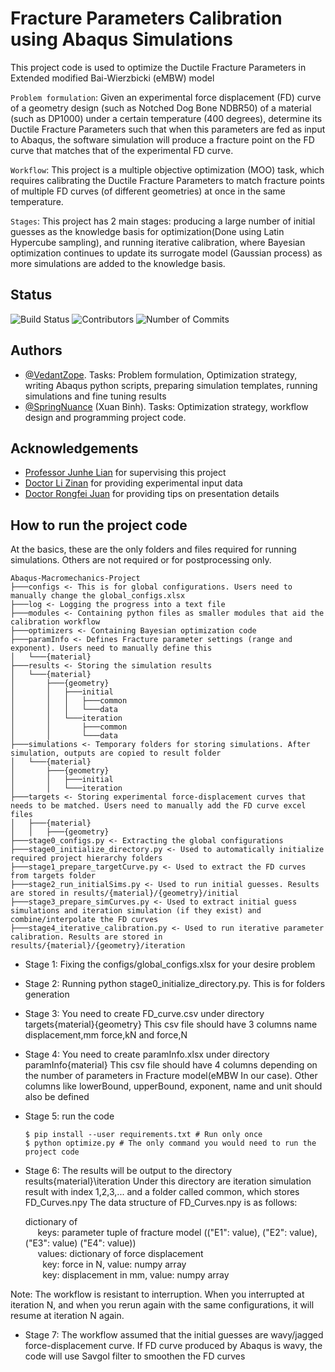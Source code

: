 
# Fracture Parameters Calibration using Abaqus Simulations

This project code is used to optimize the Ductile Fracture Parameters in Extended modified Bai-Wierzbicki (eMBW) model

`Problem formulation`: Given an experimental force displacement (FD) curve of a geometry design (such as Notched Dog Bone NDBR50) of a material (such as DP1000) under a certain temperature (400 degrees), determine its Ductile Fracture Parameters such that when this parameters are fed as input to Abaqus, the software simulation will produce a fracture point on the FD curve that matches that of the experimental FD curve.    

`Workflow`: This project is a multiple objective optimization (MOO) task, which requires calibrating the Ductile Fracture Parameters to match fracture points of multiple FD curves (of different geometries) at once in the same temperature. 

`Stages`: This project has 2 main stages: producing a large number of initial guesses as the knowledge basis for optimization(Done using Latin Hypercube sampling), and running iterative calibration, where Bayesian optimization continues to update its surrogate model (Gaussian process) as more simulations are added to the knowledge basis.

## Status

![Build Status](https://img.shields.io/badge/build-passing-brightgreen.svg)
![Contributors](https://img.shields.io/github/contributors/VedantZope/Abaqus-Fracture-Mechanics.svg)
![Number of Commits](https://img.shields.io/github/commit-activity/y/VedantZope/Abaqus-Fracture-Mechanics.svg)

## Authors

- [@VedantZope](https://www.github.com/VedantZope). Tasks: Problem formulation, Optimization strategy, writing Abaqus python scripts, preparing simulation templates, running simulations and fine tuning results
- [@SpringNuance](https://www.github.com/springnuance) (Xuan Binh). Tasks: Optimization strategy, workflow design and programming project code. 

## Acknowledgements

 - [Professor Junhe Lian](https://scholar.google.com/citations?user=HO6x8pkAAAAJ&hl=en) for supervising this project
 - [Doctor Li Zinan](https://www.researchgate.net/profile/Zinan-Li-2) for providing experimental input data
 - [Doctor Rongfei Juan](https://www.researchgate.net/profile/Rongfei-Juan) for providing tips on presentation details

## How to run the project code

At the basics, these are the only folders and files required for running simulations. Others are not required or for postprocessing only. 

```
Abaqus-Macromechanics-Project
├───configs <- This is for global configurations. Users need to manually change the global_configs.xlsx
├───log <- Logging the progress into a text file
├───modules <- Containing python files as smaller modules that aid the calibration workflow
├───optimizers <- Containing Bayesian optimization code
├───paramInfo <- Defines Fracture parameter settings (range and exponent). Users need to manually define this
│   └───{material}
├───results <- Storing the simulation results
│   └───{material}
│       ├───{geometry}
│       │   ├───initial
│       │   │   ├───common
│       │   │   └───data
│       │   └───iteration
│       │       ├───common
│       │       └───data
├───simulations <- Temporary folders for storing simulations. After simulation, outputs are copied to result folder
│   └───{material}
│       ├───{geometry}
│       │   ├───initial
│       │   └───iteration
├───targets <- Storing experimental force-displacement curves that needs to be matched. Users need to manually add the FD curve excel files
│   ├───{material}
│   │   ├───{geometry}
├───stage0_configs.py <- Extracting the global configurations
├───stage0_initialize_directory.py <- Used to automatically initialize required project hierarchy folders
├───stage1_prepare_targetCurve.py <- Used to extract the FD curves from targets folder
├───stage2_run_initialSims.py <- Used to run initial guesses. Results are stored in results/{material}/{geometry}/initial
├───stage3_prepare_simCurves.py <- Used to extract initial guess simulations and iteration simulation (if they exist) and combine/interpolate the FD curves
├───stage4_iterative_calibration.py <- Used to run iterative parameter calibration. Results are stored in results/{material}/{geometry}/iteration
```

- Stage 1: Fixing the configs/global_configs.xlsx for your desire problem

- Stage 2: Running python stage0_initialize_directory.py. This is for folders generation

- Stage 3: You need to create FD_curve.csv under directory targets\{material}\{geometry}
         This csv file should have 3 columns name displacement,mm force,kN and force,N
- Stage 4: You need to create paramInfo.xlsx under directory paramInfo\{material}
         This csv file should have 4 columns depending on the number of parameters in Fracture model(eMBW In our case). Other columns like lowerBound, upperBound, exponent, name and unit should also be defined

- Stage 5: run the code
  ```
  $ pip install --user requirements.txt # Run only once
  $ python optimize.py # The only command you would need to run the project code
  ```
- Stage 6: The results will be output to the directory results\{material}\iteration
         Under this directory are iteration simulation result with index 1,2,3,... and a folder called common, which stores FD_Curves.npy
         The data structure of FD_Curves.npy is as follows:

  dictionary of \
  &nbsp;&nbsp;&nbsp;&nbsp; keys: parameter tuple of fracture model (("E1": value), ("E2": value), ("E3": value) ("E4": value)) \
  &nbsp;&nbsp;&nbsp;&nbsp; values: dictionary of force displacement \
  &nbsp;&nbsp;&nbsp;&nbsp;&nbsp;&nbsp; key: force in N, value: numpy array \
  &nbsp;&nbsp;&nbsp;&nbsp;&nbsp;&nbsp; key: displacement in mm, value: numpy array 

Note: The workflow is resistant to interruption. When you interrupted at iteration N, and when you rerun again with the same configurations, it will resume at iteration N again. 
         
- Stage 7: The workflow assumed that the initial guesses are wavy/jagged force-displacement curve.
         If FD curve produced by Abaqus is wavy, the code will use Savgol filter to smoothen the FD curves
